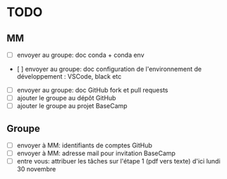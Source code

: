 # TODO

## MM
* [ ] envoyer au groupe: doc conda + conda env
* [ ] envoyer au groupe: doc configuration de l'environnement de développement : VSCode, black etc
* [ ] envoyer au groupe: doc GitHub fork et pull requests
* [ ] ajouter le groupe au dépôt GitHub
* [ ] ajouter le groupe au projet BaseCamp

## Groupe
* [ ] envoyer à MM: identifiants de comptes GitHub
* [ ] envoyer à MM: adresse mail pour invitation BaseCamp
* [ ] entre vous: attribuer les tâches sur l'étape 1 (pdf vers texte) d'ici lundi 30 novembre